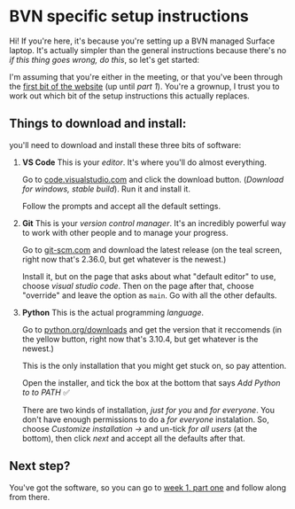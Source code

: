 # BVN specific setup instructions

Hi! If you're here, it's because you're setting up a BVN managed Surface laptop. It's actually simpler than the general instructions because there's no _if this thing goes wrong, do this_, so let's get started:

I'm assuming that you're either in the meeting, or that you've been through the [first bit of the website](https://design-computing.github.io/md/week1) (up until _part 1_). You're a grownup, I trust you to work out which bit of the setup instructions this actually replaces.

## Things to download and install:

you'll need to download and install these three bits of software:

1. **VS Code** This is your _editor_. It's where you'll do almost everything.

    Go to [code.visualstudio.com](https://code.visualstudio.com/) and click the download button. (_Download for windows, stable build_). Run it and install it.

    Follow the prompts and accept all the default settings.

1. **Git** This is your _version control manager_. It's an incredibly powerful way to work with other people and to manage your progress.

   Go to [git-scm.com](https://git-scm.com/) and download the latest release (on the teal screen, right now that's 2.36.0, but get whatever is the newest.)

   Install it, but on the page that asks about what "default editor" to use, choose _visual studio code_. Then on the page after that, choose "override" and leave the option as `main`. Go with all the other defaults.

1. **Python** This is the actual programming _language_.

    Go to [python.org/downloads](https://www.python.org/downloads/) and get the version that it reccomends (in the yellow button, right now that's 3.10.4, but get whatever is the newest.)

    This is the only installation that you might get stuck on, so pay attention.

    Open the installer, and tick the box at the bottom that says _Add Python to to PATH_ ✅

    There are two kinds of installation, _just for you_ and _for everyone_. You don't have enough permissions to do a _for everyone_ instalation. So, choose _Customize installation ->_ and un-tick _for all users_ (at the bottom), then click _next_ and accept all the defaults after that.

## Next step?

You've got the software, so you can go to [week 1, part one](https://design-computing.github.io/md/week1#part-1) and follow along from there.



